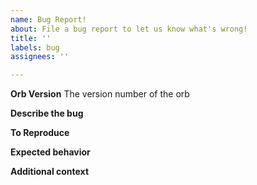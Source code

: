 ```yaml
---
name: Bug Report!
about: File a bug report to let us know what's wrong!
title: ''
labels: bug
assignees: ''

---
```


**Orb Version**
The version number of the orb

<!--
  e.g., 1.0.0
  find this information in your config.yml file;
  if the version is @volatile, check the top of your CircleCI-generated,
  expanded configuration file, viewable from the "Configuration" tab of
  any job page, for the orb's specific semantic version number
-->

**Describe the bug**
<!---
  please include any relevant links to CircleCI workflows or jobs
  where you saw this behavior
-->

**To Reproduce**

<!--
Steps to reproduce the behavior:
1. Go to '...'
2. Click on '....'
3. Scroll down to '....'
4. See error
-->

**Expected behavior**

<!--
A clear and concise description of what you expected to happen.
-->

**Additional context**

<!--
Add any other context about the problem here.
-->
